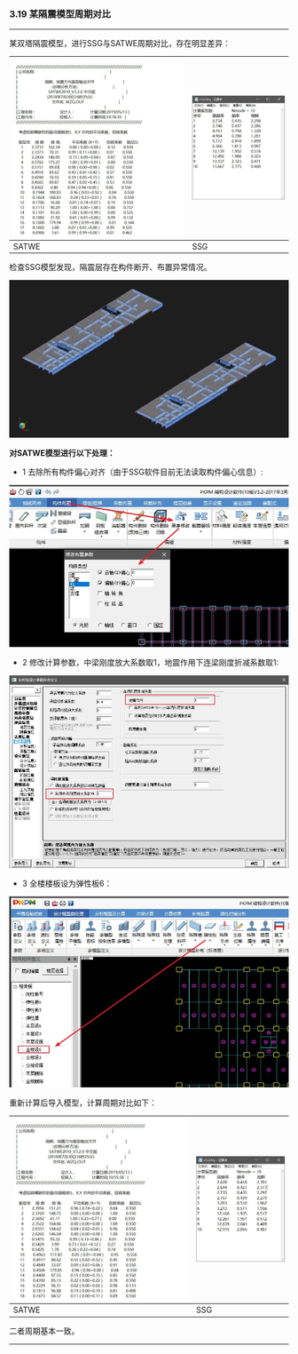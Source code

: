 ﻿### 3.19 某隔震模型周期对比

---

某双塔隔震模型，进行SSG与SATWE周期对比，存在明显差异：

![](.\image\3.20-1.jpg) | ![](.\image\3.20-2.jpg)
-|-
SATWE | SSG

检查SSG模型发现，隔震层存在构件断开、布置异常情况。

![](.\image\3.20-3.jpg)

**对SATWE模型进行以下处理：**

* 1 去除所有构件偏心对齐（由于SSG软件目前无法读取构件偏心信息）:

![](.\image\3.20-4.jpg)

* 2 修改计算参数，中梁刚度放大系数取1，地震作用下连梁刚度折减系数取1:

![](.\image\3.20-5.jpg)

* 3 全楼楼板设为弹性板6：

![](.\image\3.20-6.jpg)

重新计算后导入模型，计算周期对比如下：

![](.\image\3.20-7.jpg) | ![](.\image\3.20-8.jpg)
-|-
SATWE | SSG

二者周期基本一致。

---